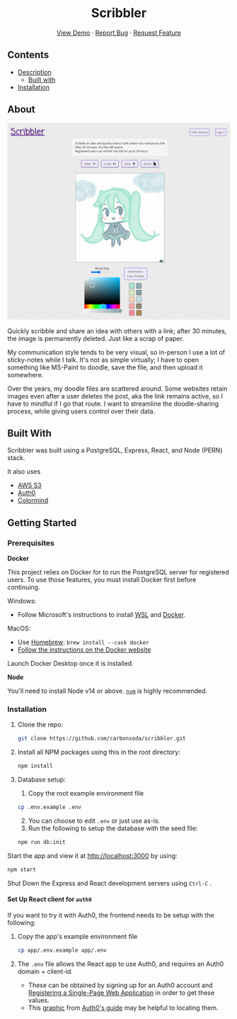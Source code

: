 <p align="center">
  <h1 align="center">Scribbler</h1>

  <p align="center">
    <a href="http://scribblering.herokuapp.com/">View Demo</a>
    ·
    <a href="https://github.com/carbonsoda/scribbler/issues">Report Bug</a>
    ·
    <a href="https://github.com/carbonsoda/scribbler/issues">Request Feature</a>
  </p>
</p>

## Contents

  - [Description](#description)
    - [Built with](#built-with)
  - [Installation](#installation)


## About
<div align="center"> <img width="600" alt="Scribbler Homepage" src="docs/images/home.png" href="http://scribblering.herokuapp.com/"> </div>

Quickly scribble and share an idea with others with a link; after 30 minutes, the image is permanently deleted. Just like a scrap of paper.

My communication style tends to be very visual, so in-person I use a lot of sticky-notes while I talk. It's not as simple virtually; I have to open something like MS-Paint to doodle, save the file, and then upload it somewhere.

Over the years, my doodle files are scattered around. Some websites retain images even after a user deletes the post, aka the link remains active, so I have to mindful if I go that route. I want to streamline the doodle-sharing process, while giving users control over their data.

## Built With
Scribbler was built using a PostgreSQL, Express, React, and Node (PERN) stack. 

It also uses
* [AWS S3](https://docs.aws.amazon.com/s3/index.html)
* [Auth0](https://auth0.com/docs/get-started)
* [Colormind](http://colormind.io/api-access/)
## Getting Started

### Prerequisites
**Docker**

This project relies on Docker for to run the PostgreSQL server for registered users. To use those features, you must install Docker first before continuing.

Windows:
- Follow Microsoft's instructions to install [WSL](https://docs.microsoft.com/en-us/windows/wsl/install-win10) and [Docker](https://docs.microsoft.com/en-us/windows/wsl/tutorials/wsl-containers#install-docker-desktop).

MacOS:
- Use [Homebrew](https://docs.brew.sh/Installation): `brew install --cask docker`
- [Follow the instructions on the Docker website](https://www.docker.com/)

Launch Docker Desktop once it is installed. 

**Node**

You'll need to install Node v14 or above. [`nvm`](https://github.com/nvm-sh/nvm) is highly recommended.

### Installation

1. Clone the repo:
   ```sh
   git clone https://github.com/carbonsoda/scribbler.git
   ```
2. Install all NPM packages using this in the root directory:
   ```sh
   npm install
   ```
3. Database setup:
   1. Copy the root example environment file

   ```sh
   cp .env.example .env
   ```
   2. You can choose to edit `.env` or just use as-is.
   3. Run the following to setup the database with the seed file:
   ```sh
   npm run db:init
   ```

Start the app and view it at <http://localhost:3000> by using:
   ```sh
   npm start
   ```
Shut Down the Express and React development servers using `Ctrl-C` .


#### Set Up React client for `auth0`
If you want to try it with Auth0, the frontend needs to be setup with the following:

1. Copy the app's example environment file

   ```sh
   cp app/.env.example app/.env
   ```

2. The `.env` file allows the React app to use Auth0, and requires an Auth0 domain + client-id.
   - These can be obtained by signing up for an Auth0 account and [Registering a Single-Page Web Application](https://auth0.com/docs/get-started) in order to get these values.
   - This [graphic](https://images.ctfassets.net/23aumh6u8s0i/1DyyZTcfbJHw577T6K2KZk/a8cabcec991c9ed33910a23836e53b76/auth0-application-settings) from [Auth0's guide](https://auth0.com/blog/complete-guide-to-react-user-authentication/#Connect-React-with-Auth0) may be helpful to locating them. 



